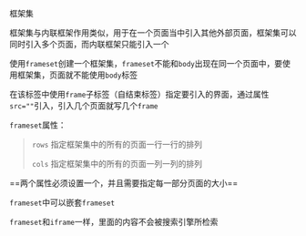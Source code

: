 框架集

框架集与内联框架作用类似，用于在一个页面当中引入其他外部页面，框架集可以同时引入多个页面，而内联框架只能引入一个

使用`frameset`创建一个框架集，`frameset`不能和`body`出现在同一个页面中，要使用框架集，页面就不能使用`body`标签

在该标签中使用`frame`子标签（自结束标签）指定要引入的界面，通过属性`src=""`引入，引入几个页面就写几个`frame`

`frameset`属性：

> `rows`		指定框架集中的所有的页面一行一行的排列
>
> `cols`		指定框架集中的所有的页面一列一列的排列

==两个属性必须设置一个，并且需要指定每一部分页面的大小==

`frameset`中可以嵌套`frameset`

`frameset`和`iframe`一样，里面的内容不会被搜索引擎所检索